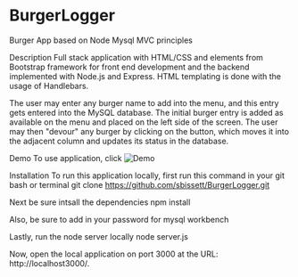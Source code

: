 # BurgerLogger
Burger App based on Node Mysql MVC principles

Description
Full stack application with HTML/CSS and elements from Bootstrap framework for front end development and the backend implemented with Node.js and Express. HTML templating is done with the usage of Handlebars.

The user may enter any burger name to add into the menu, and this entry gets entered into the MySQL database. The initial burger entry is added as available on the menu and placed on the left side of the screen. The user may then "devour" any burger by clicking on the button, which moves it into the adjacent column and updates its status in the database.

Demo
To use application, click 
![Demo](https://github.com/sbissett/friendfinder/blob/master/app/public/assets/images/FinalPicture.JPG) 



Installation
To run this application locally, first run this command in your git bash or terminal
git clone https://github.com/sbissett/BurgerLogger.git

Next be sure intsall the dependencies
npm install

Also, be sure to add in your password for mysql workbench

Lastly, run the node server locally
node server.js

Now, open the local application on port 3000 at the URL: http://localhost3000/.






